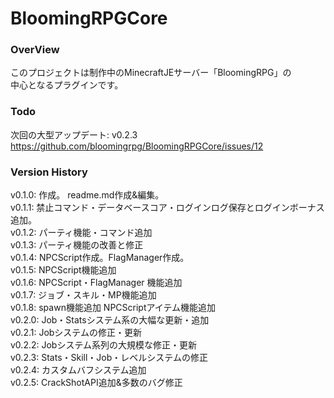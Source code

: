 # BloomingRPGCore
### OverView
このプロジェクトは制作中のMinecraftJEサーバー「BloomingRPG」の  
中心となるプラグインです。  

### Todo
次回の大型アップデート: v0.2.3  
https://github.com/bloomingrpg/BloomingRPGCore/issues/12

### Version History
v0.1.0: 作成。 readme.md作成&編集。  
v0.1.1: 禁止コマンド・データベースコア・ログインログ保存とログインボーナス追加。  
v0.1.2: パーティ機能・コマンド追加  
v0.1.3: パーティ機能の改善と修正  
v0.1.4: NPCScript作成。FlagManager作成。  
v0.1.5: NPCScript機能追加  
v0.1.6: NPCScript・FlagManager 機能追加  
v0.1.7: ジョブ・スキル・MP機能追加  
v0.1.8: spawn機能追加 NPCScriptアイテム機能追加  
v0.2.0: Job・Statsシステム系の大幅な更新・追加  
v0.2.1: Jobシステムの修正・更新  
v0.2.2: Jobシステム系列の大規模な修正・更新  
v0.2.3: Stats・Skill・Job・レベルシステムの修正  
v0.2.4: カスタムバフシステム追加  
v0.2.5: CrackShotAPI追加&多数のバグ修正